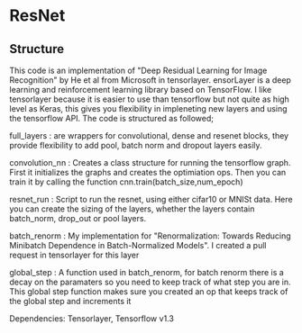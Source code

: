 # ResNet
 
 ## Structure
 
This code is an implementation of "Deep Residual Learning for Image Recognition" by He et al from Microsoft in tensorlayer. ensorLayer is a deep learning and reinforcement learning library based on TensorFlow. I like tensorlayer because it is easier to use than tensorflow but not quite as high level as Keras, this gives you flexibility in impleneting new layers and using the tensorflow API. The code is structured as followed;  
 
full_layers  : are wrappers for convolutional, dense and resenet blocks, they provide flexibility to add pool, batch norm and dropout layers easily. 

convolution_nn : Creates a class structure for running the tensorflow graph. First it initializes the graphs and creates the optimiation ops. Then you can train it by calling the function cnn.train(batch_size,num_epoch)

resnet_run : Script to run the resnet, using either cifar10 or MNISt data. Here you can create the sizing of the layers, whether the layers contain batch_norm, drop_out or pool layers. 

batch_renorm : My implementation for  "Renormalization: Towards Reducing Minibatch Dependence in Batch-Normalized Models". I created a pull request in tensorlayer for this layer

global_step : A function used in batch_renorm, for batch renorm there is a decay on the paramaters so you need to keep track of what step you are in. This global step function makes sure you created an op that keeps track of the global step and increments it 



Dependencies: Tensorlayer, Tensorflow v1.3
